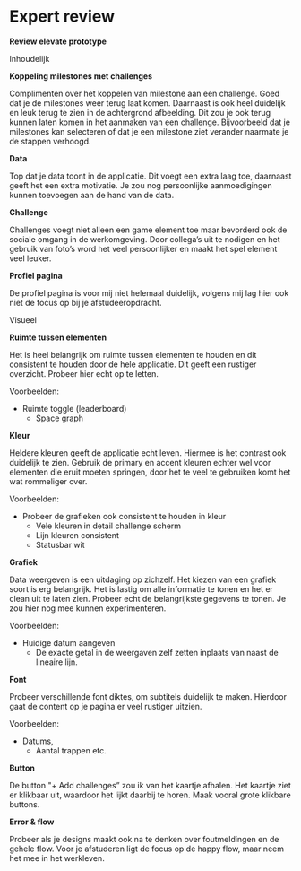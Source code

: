 # Expert review

**Review elevate prototype**

Inhoudelijk

**Koppeling milestones met challenges**

Complimenten over het koppelen van milestone aan een challenge. Goed dat je de milestones weer terug laat komen. Daarnaast is ook heel duidelijk en leuk terug te zien in de achtergrond afbeelding. Dit zou je ook terug kunnen laten komen in het aanmaken van een challenge. Bijvoorbeeld dat je milestones kan selecteren of dat je een milestone ziet verander naarmate je de stappen verhoogd. 

**Data**

Top dat je data toont in de applicatie. Dit voegt een extra laag toe, daarnaast geeft het een extra motivatie. Je zou nog persoonlijke aanmoedigingen kunnen toevoegen aan de hand van de data.

**Challenge**

Challenges voegt niet alleen een game element toe maar bevorderd ook de sociale omgang in de werkomgeving. Door collega’s uit te nodigen en het gebruik van foto’s word het veel persoonlijker en maakt het spel element veel leuker. 

**Profiel pagina**

De profiel pagina is voor mij niet helemaal duidelijk, volgens mij lag hier ook niet de focus op bij je afstudeeropdracht.

Visueel

**Ruimte tussen elementen**

Het is heel belangrijk om ruimte tussen elementen te houden en dit consistent te houden door de hele applicatie. Dit geeft een rustiger overzicht. Probeer hier echt op te letten. 

Voorbeelden:

* Ruimte toggle \(leaderboard\)
  * Space graph

**Kleur**

Heldere kleuren geeft de applicatie echt leven. Hiermee is het contrast ook duidelijk te zien. Gebruik de primary en accent kleuren echter wel voor elementen die eruit moeten springen, door het te veel te gebruiken komt het wat rommeliger over.

Voorbeelden:

* Probeer de grafieken ook consistent te houden in kleur
  * Vele kleuren in detail challenge scherm
  * Lijn kleuren consistent
  * Statusbar wit

**Grafiek**

Data weergeven is een uitdaging op zichzelf. Het kiezen van een grafiek soort is erg belangrijk. Het is lastig om alle informatie te tonen en het er clean uit te laten zien. Probeer echt de belangrijkste gegevens te tonen. Je zou hier nog mee kunnen experimenteren.

Voorbeelden:

* Huidige datum aangeven
  * De exacte getal in de weergaven zelf zetten inplaats van naast de lineaire lijn.

**Font**

Probeer verschillende font diktes, om subtitels duidelijk te maken. Hierdoor gaat de content op je pagina er veel rustiger uitzien. 

Voorbeelden:

* Datums, 
  * Aantal trappen etc.

**Button**

De button "+ Add challenges” zou ik van het kaartje afhalen. Het kaartje ziet er klikbaar uit, waardoor het lijkt daarbij te horen. Maak vooral grote klikbare buttons.

**Error & flow**

Probeer als je designs maakt ook na te denken over foutmeldingen en de gehele flow. Voor je afstuderen ligt de focus op de happy flow, maar neem het mee in het werkleven.

